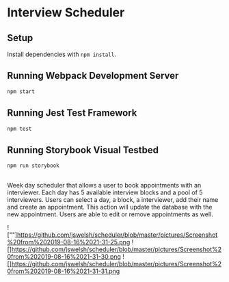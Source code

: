 # Interview Scheduler

## Setup

Install dependencies with `npm install`.

## Running Webpack Development Server

```sh
npm start
```

## Running Jest Test Framework

```sh
npm test
```

## Running Storybook Visual Testbed

```sh
npm run storybook
```
## 
Week day scheduler that allows a user to book appointments with an interviewer. Each day has 5 available interview blocks and a pool of 5 interviewers. Users can select a day, a block, a interviewer, add their name and create an appointment. This action will update the database with the new appointment. Users are able to edit or remove appointments as well.

![""]https://github.com/jswelsh/scheduler/blob/master/pictures/Screenshot%20from%202019-08-16%2021-31-25.png
![]https://github.com/jswelsh/scheduler/blob/master/pictures/Screenshot%20from%202019-08-16%2021-31-30.png
![]https://github.com/jswelsh/scheduler/blob/master/pictures/Screenshot%20from%202019-08-16%2021-31-31.png
